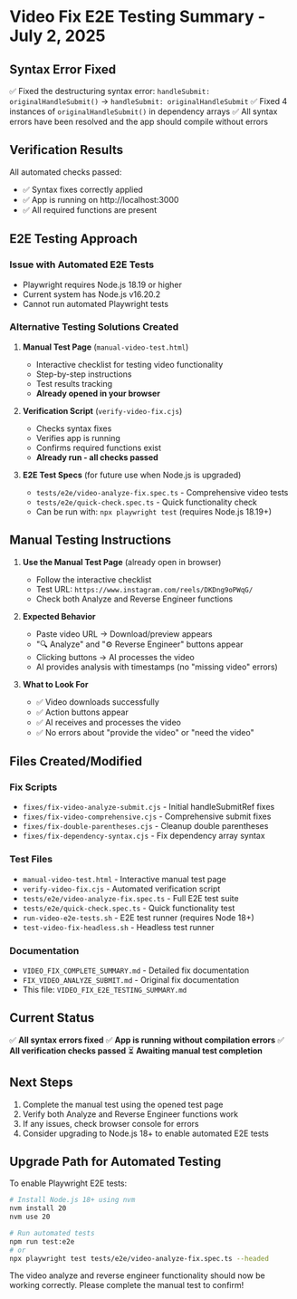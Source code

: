 # Video Fix E2E Testing Summary - July 2, 2025

## Syntax Error Fixed
✅ Fixed the destructuring syntax error: `handleSubmit: originalHandleSubmit()` → `handleSubmit: originalHandleSubmit`
✅ Fixed 4 instances of `originalHandleSubmit()` in dependency arrays
✅ All syntax errors have been resolved and the app should compile without errors

## Verification Results
All automated checks passed:
- ✅ Syntax fixes correctly applied
- ✅ App is running on http://localhost:3000
- ✅ All required functions are present

## E2E Testing Approach

### Issue with Automated E2E Tests
- Playwright requires Node.js 18.19 or higher
- Current system has Node.js v16.20.2
- Cannot run automated Playwright tests

### Alternative Testing Solutions Created

1. **Manual Test Page** (`manual-video-test.html`)
   - Interactive checklist for testing video functionality
   - Step-by-step instructions
   - Test results tracking
   - **Already opened in your browser**

2. **Verification Script** (`verify-video-fix.cjs`)
   - Checks syntax fixes
   - Verifies app is running
   - Confirms required functions exist
   - **Already run - all checks passed**

3. **E2E Test Specs** (for future use when Node.js is upgraded)
   - `tests/e2e/video-analyze-fix.spec.ts` - Comprehensive video tests
   - `tests/e2e/quick-check.spec.ts` - Quick functionality check
   - Can be run with: `npx playwright test` (requires Node.js 18.19+)

## Manual Testing Instructions

1. **Use the Manual Test Page** (already open in browser)
   - Follow the interactive checklist
   - Test URL: `https://www.instagram.com/reels/DKDng9oPWqG/`
   - Check both Analyze and Reverse Engineer functions

2. **Expected Behavior**
   - Paste video URL → Download/preview appears
   - "🔍 Analyze" and "⚙️ Reverse Engineer" buttons appear
   - Clicking buttons → AI processes the video
   - AI provides analysis with timestamps (no "missing video" errors)

3. **What to Look For**
   - ✅ Video downloads successfully
   - ✅ Action buttons appear
   - ✅ AI receives and processes the video
   - ✅ No errors about "provide the video" or "need the video"

## Files Created/Modified

### Fix Scripts
- `fixes/fix-video-analyze-submit.cjs` - Initial handleSubmitRef fixes
- `fixes/fix-video-comprehensive.cjs` - Comprehensive submit fixes
- `fixes/fix-double-parentheses.cjs` - Cleanup double parentheses
- `fixes/fix-dependency-syntax.cjs` - Fix dependency array syntax

### Test Files
- `manual-video-test.html` - Interactive manual test page
- `verify-video-fix.cjs` - Automated verification script
- `tests/e2e/video-analyze-fix.spec.ts` - Full E2E test suite
- `tests/e2e/quick-check.spec.ts` - Quick functionality test
- `run-video-e2e-tests.sh` - E2E test runner (requires Node 18+)
- `test-video-fix-headless.sh` - Headless test runner

### Documentation
- `VIDEO_FIX_COMPLETE_SUMMARY.md` - Detailed fix documentation
- `FIX_VIDEO_ANALYZE_SUBMIT.md` - Original fix documentation
- This file: `VIDEO_FIX_E2E_TESTING_SUMMARY.md`

## Current Status
✅ **All syntax errors fixed**
✅ **App is running without compilation errors**
✅ **All verification checks passed**
⏳ **Awaiting manual test completion**

## Next Steps
1. Complete the manual test using the opened test page
2. Verify both Analyze and Reverse Engineer functions work
3. If any issues, check browser console for errors
4. Consider upgrading to Node.js 18+ to enable automated E2E tests

## Upgrade Path for Automated Testing
To enable Playwright E2E tests:
```bash
# Install Node.js 18+ using nvm
nvm install 20
nvm use 20

# Run automated tests
npm run test:e2e
# or
npx playwright test tests/e2e/video-analyze-fix.spec.ts --headed
```

The video analyze and reverse engineer functionality should now be working correctly. Please complete the manual test to confirm!
